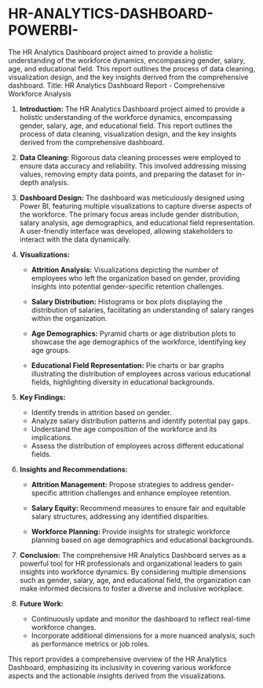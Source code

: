 # HR-ANALYTICS-DASHBOARD-POWERBI-
The HR Analytics Dashboard project aimed to provide a holistic understanding of the workforce dynamics, encompassing gender, salary, age, and educational field. This report outlines the process of data cleaning, visualization design, and the key insights derived from the comprehensive dashboard.
Title: HR Analytics Dashboard Report - Comprehensive Workforce Analysis

1. **Introduction:**
   The HR Analytics Dashboard project aimed to provide a holistic understanding of the workforce dynamics, encompassing gender, salary, age, and educational field. This report outlines the process of data cleaning, visualization design, and the key insights derived from the comprehensive dashboard.

2. **Data Cleaning:**
   Rigorous data cleaning processes were employed to ensure data accuracy and reliability. This involved addressing missing values, removing empty data points, and preparing the dataset for in-depth analysis.

3. **Dashboard Design:**
   The dashboard was meticulously designed using Power BI, featuring multiple visualizations to capture diverse aspects of the workforce. The primary focus areas include gender distribution, salary analysis, age demographics, and educational field representation. A user-friendly interface was developed, allowing stakeholders to interact with the data dynamically.

4. **Visualizations:**
   - **Attrition Analysis:**
     Visualizations depicting the number of employees who left the organization based on gender, providing insights into potential gender-specific retention challenges.

   - **Salary Distribution:**
     Histograms or box plots displaying the distribution of salaries, facilitating an understanding of salary ranges within the organization.

   - **Age Demographics:**
     Pyramid charts or age distribution plots to showcase the age demographics of the workforce, identifying key age groups.

   - **Educational Field Representation:**
     Pie charts or bar graphs illustrating the distribution of employees across various educational fields, highlighting diversity in educational backgrounds.

5. **Key Findings:**
   - Identify trends in attrition based on gender.
   - Analyze salary distribution patterns and identify potential pay gaps.
   - Understand the age composition of the workforce and its implications.
   - Assess the distribution of employees across different educational fields.

6. **Insights and Recommendations:**
   - **Attrition Management:**
     Propose strategies to address gender-specific attrition challenges and enhance employee retention.

   - **Salary Equity:**
     Recommend measures to ensure fair and equitable salary structures, addressing any identified disparities.

   - **Workforce Planning:**
     Provide insights for strategic workforce planning based on age demographics and educational backgrounds.

7. **Conclusion:**
   The comprehensive HR Analytics Dashboard serves as a powerful tool for HR professionals and organizational leaders to gain insights into workforce dynamics. By considering multiple dimensions such as gender, salary, age, and educational field, the organization can make informed decisions to foster a diverse and inclusive workplace.

8. **Future Work:**
   - Continuously update and monitor the dashboard to reflect real-time workforce changes.
   - Incorporate additional dimensions for a more nuanced analysis, such as performance metrics or job roles.

This report provides a comprehensive overview of the HR Analytics Dashboard, emphasizing its inclusivity in covering various workforce aspects and the actionable insights derived from the visualizations.
